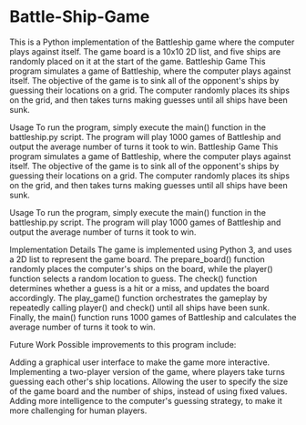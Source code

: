 # Battle-Ship-Game
This is a Python implementation of the Battleship game where the computer plays against itself. The game board is a 10x10 2D list, and five ships are randomly placed on it at the start of the game.
Battleship Game
This program simulates a game of Battleship, where the computer plays against itself. The objective of the game is to sink all of the opponent's ships by guessing their locations on a grid. The computer randomly places its ships on the grid, and then takes turns making guesses until all ships have been sunk.

Usage
To run the program, simply execute the main() function in the battleship.py script.
The program will play 1000 games of Battleship and output the average number of turns it took to win.
Battleship Game
This program simulates a game of Battleship, where the computer plays against itself. The objective of the game is to sink all of the opponent's ships by guessing their locations on a grid. The computer randomly places its ships on the grid, and then takes turns making guesses until all ships have been sunk.

Usage
To run the program, simply execute the main() function in the battleship.py script. 
The program will play 1000 games of Battleship and output the average number of turns it took to win.

Implementation Details
The game is implemented using Python 3, and uses a 2D list to represent the game board. The prepare_board() function randomly places the computer's ships on the board, while the player() function selects a random location to guess. The check() function determines whether a guess is a hit or a miss, and updates the board accordingly. The play_game() function orchestrates the gameplay by repeatedly calling player() and check() until all ships have been sunk. Finally, the main() function runs 1000 games of Battleship and calculates the average number of turns it took to win.

Future Work
Possible improvements to this program include:

Adding a graphical user interface to make the game more interactive.
Implementing a two-player version of the game, where players take turns guessing each other's ship locations.
Allowing the user to specify the size of the game board and the number of ships, instead of using fixed values.
Adding more intelligence to the computer's guessing strategy, to make it more challenging for human players.
